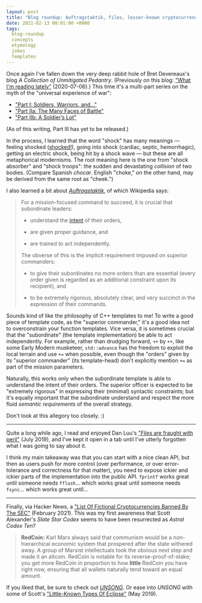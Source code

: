 ```yaml
---
layout: post
title: "Blog roundup: Auftragstaktik, files, lesser-known cryptocurrencies"
date: 2021-02-13 00:01:00 +0000
tags:
  blog-roundup
  concepts
  etymology
  jokes
  templates
---
```


Once again I've fallen down the very deep rabbit hole of Bret Devereaux's
blog _A Collection of Unmitigated Pedantry_. (Previously on this blog:
["What I'm reading lately"](/blog/2020/07/06/blog-roundup/) (2020-07-06).)
This time it's a multi-part series on the myth of the
"universal experience of war":

* ["Part I: Soldiers, Warriors, and..."](https://acoup.blog/2021/01/29/collections-the-universal-warrior-part-i-soldiers-warriors-and/)
* ["Part IIa: The Many Faces of Battle"](https://acoup.blog/2021/02/05/collections-the-universal-warrior-part-iia-the-many-faces-of-battle/)
* ["Part IIb: A Soldier’s Lot"](https://acoup.blog/2021/02/12/collections-the-universal-warrior-part-iib-a-soldiers-lot/)

(As of this writing, Part III has yet to be released.)

In the process, I learned that the word "shock" has many meanings — feeling shocked ([shocked!](https://www.youtube.com/watch?v=SjbPi00k_ME)),
going into shock (cardiac, septic, hemorrhagic), getting an electric shock, being hit by a shock wave —
but these are all metaphorical modernisms. The root meaning here is the one from "shock absorber"
and "shock troops": the sudden and devastating _collision_ of two bodies.
(Compare Spanish _chocar_. English "choke," on the other hand, may be derived from the same
root as "cheek.")

I also learned a bit about [_Auftragstaktik_](https://en.wikipedia.org/wiki/Mission-type_tactics),
of which Wikipedia says:

> For a mission-focused command to succeed, it is crucial that subordinate leaders:
>
> * understand the [intent](https://en.wikipedia.org/wiki/Intent_(military)) of their orders,
>
> * are given proper guidance, and
>
> * are trained to act independently.
>
> The obverse of this is the implicit requirement imposed on superior commanders:
>
> * to give their subordinates no more orders than are essential
>     (every order given is regarded as an additional constraint upon its recipient), and
>
> * to be extremely rigorous, absolutely clear, and very succinct in the expression of their commands.

Sounds kind of like the philosophy of C++ templates to me!
To write a good piece of template code, as the "superior commander," it's a good idea
not to overconstrain your function templates. Vice versa, it is sometimes crucial that
the "subordinate" (the template implementation) be able to act independently. For
example, rather than drudging forward, `++` by `++`, like some Early Modern
musketeer, `std::advance` has the freedom to exploit the local terrain and use `+=`
when possible, even though the "orders" given by its "superior commander" (its template-head)
don't explicitly mention `+=` as part of the mission parameters.

Naturally, this works only when the subordinate template is able to understand the intent
of their orders. The superior officer is expected to be "extremely rigorous" in expressing
their (minimal) syntactic constraints; but it's equally important that the subordinate
understand and respect the more fluid _semantic requirements_ of the overall strategy.

Don't look at this allegory too closely. :)

----

Quite a long while ago, I read and enjoyed Dan Luu's
["Files are fraught with peril"](https://danluu.com/deconstruct-files/) (July 2019),
and I've kept it open in a tab until I've utterly forgotten what I was going to
say about it.

I think my main takeaway was that you can start with a nice clean API, but then
as users push for more control (over performance, or over error-tolerance and correctness
for that matter), you need to expose ickier and ickier parts of the implementation
into the public API. `fprintf` works great until someone needs `fflush`... which works
great until someone needs `fsync`... which works great until...

----

Finally, via Hacker News, a
["List Of Fictional Cryptocurrencies Banned By The SEC"](https://astralcodexten.substack.com/p/list-of-fictional-cryptocurrencies)
(February 2021). This was my first awareness that Scott Alexander's _Slate Star Codex_
seems to have been resurrected as _Astral Codex Ten_?

> <b>RedCoin:</b> Karl Marx always said that communism would be a non-hierarchical economic system that
> prospered after the state withered away. A group of Marxist intellectuals took the obvious next step
> and made it an altcoin. RedCoin is notable for its reverse-proof-of-stake; you get more RedCoin in
> proportion to how <b>little</b> RedCoin you have right now, ensuring that all wallets naturally
> tend toward an equal amount.

If you liked that, be sure to check out [_UNSONG_](http://unsongbook.com/).
Or ease into _UNSONG_ with some of Scott's
["Little-Known Types Of Eclipse"](https://slatestarcodex.com/2019/05/02/little-known-types-of-eclipse/) (May 2019).
